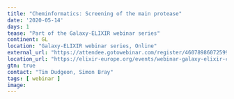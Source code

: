 ```yaml
---
title: "Cheminformatics: Screening of the main protease"
date: '2020-05-14'
days: 1
tease: "Part of the Galaxy-ELIXIR webinar series"
continent: GL
location: "Galaxy-ELIXIR webinar series, Online"
external_url: "https://attendee.gotowebinar.com/register/4607898607259954448"
location_url: "https://elixir-europe.org/events/webinar-galaxy-elixir-covid19"
gtn: true
contact: "Tim Dudgeon, Simon Bray"
tags: [ webinar ]
image: 
---
```

